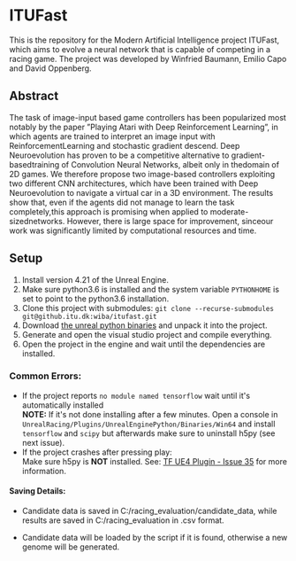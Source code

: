 # ITUFast

This is the repository for the Modern Artificial Intelligence project ITUFast, which aims to evolve a neural network that is capable of competing in a racing game. The project was developed by Winfried Baumann, Emilio Capo and David Oppenberg.

## Abstract

The task of image-input based game controllers has been popularized most notably by the paper ”Playing Atari with Deep Reinforcement Learning”, in which agents are trained to interpret an image input with ReinforcementLearning and stochastic gradient descend. Deep Neuroevolution has proven to be a competitive alternative to gradient-basedtraining of Convolution Neural Networks, albeit only in thedomain of 2D games. We therefore propose two image-based controllers exploiting two different CNN architectures, which have been trained with Deep Neuroevolution to navigate a virtual car in a 3D environment. The results show that, even if the agents did not manage to learn the task completely,this approach is promising when applied to moderate-sizednetworks. However, there is large space for improvement, sinceour work was significantly limited by computational resources and time.

## Setup

1. Install version 4.21 of the Unreal Engine.
2. Make sure python3.6 is installed and the system variable `PYTHONHOME` is set to point to the python3.6 installation.
3. Clone this project with submodules: ``git clone --recurse-submodules git@github.itu.dk:wiba/itufast.git``
4. Download [the unreal python binaries](https://github.com/getnamo/UnrealEnginePython/releases) and unpack it into the project.
5. Generate and open the visual studio project and compile everything.
6. Open the project in the engine and wait until the dependencies are installed.

### Common Errors:

- If the project reports ``no module named tensorflow`` wait until it's automatically installed  
	**NOTE:** If it's not done installing after a few minutes. Open a console in ``UnrealRacing/Plugins/UnrealEnginePython/Binaries/Win64`` and install ``tensorflow`` and ``scipy`` but afterwards make sure to uninstall h5py (see next issue).
- If the project crashes after pressing play:  
Make sure h5py is **NOT** installed. See: [TF UE4 Plugin - Issue 35](https://github.com/getnamo/tensorflow-ue4/issues/35) for more information.

#### Saving Details:

- Candidate data is saved in C:/racing_evaluation/candidate_data, while results are saved in C:/racing_evaluation in .csv format.

- Candidate data will be loaded by the script if it is found, otherwise a new genome will be generated.